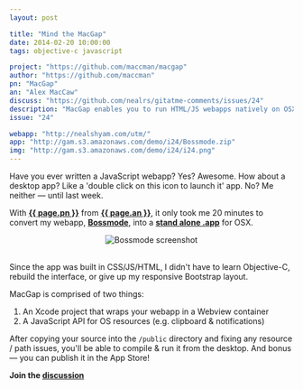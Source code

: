```yaml
---
layout: post

title: "Mind the MacGap"
date: 2014-02-20 10:00:00
tags: objective-c javascript

project: "https://github.com/maccman/macgap"
author: "https://github.com/maccman"
pn: "MacGap"
an: "Alex MacCaw"
discuss: "https://github.com/nealrs/gitatme-comments/issues/24"
description: "MacGap enables you to run HTML/JS webapps natively on OSX." 
issue: "24"

webapp: "http://nealshyam.com/utm/"
app: "http://gam.s3.amazonaws.com/demo/i24/Bossmode.zip"
img: "http://gam.s3.amazonaws.com/demo/i24/i24.png"
---
```


Have you ever written a JavaScript webapp? Yes? Awesome. How about a desktop app? Like a 'double click on this icon to launch it' app. No? Me neither &mdash; until last week.


With <strong><a href="{{ page.project }}" target="_blank" title="{{ page.pn }} on GitHub">{{ page.pn }}</a></strong> from <strong><a href="{{ page.author }}" target="_blank" title="{{ page.an }} on GitHub">{{ page.an }}</a></strong>, it only took me 20 minutes to convert my webapp, <strong><a href="{{page.webapp}}" title=" Bossmode web app" target="_blank">Bossmode</a></strong>, into a <strong><a href="{{page.app}}" title="Download Bossmode for OSX" target="_blank">stand alone .app</a></strong> for OSX.

<center><img src="{{page.img}}" alt="Bossmode screenshot" title="Bossmode screenshot"></center> 

Since the app was built in CSS/JS/HTML, I didn't have to learn Objective-C, rebuild the interface, or give up my responsive Bootstrap layout.

MacGap is comprised of two things: 

1. An Xcode project that wraps your webapp in a Webview container
2. A JavaScript API for OS resources (e.g. clipboard & notifications)

After copying your source into the `/public` directory and fixing any resource / path issues, you'll be able to compile & run it from the desktop. And bonus &mdash; you can publish it in the App Store! 

<p><strong>Join the <a class = "nodeco" href="{{ page.url }}#comments" title="Discuss this issue of Git @ Me online"><i class="icon-comments icon-large "></i> discussion</a></strong></p>